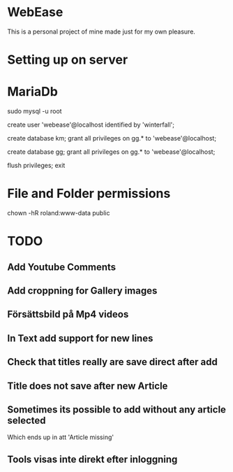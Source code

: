 # WebEase

This is a personal project of mine made just for my own pleasure. 

# Setting up  on server

# MariaDb
sudo mysql -u root

create user 'webease'@localhost identified by 'winterfall';

create database km;
grant all privileges on gg.* to 'webease'@localhost;

create database gg;
grant all privileges on gg.* to 'webease'@localhost;

flush privileges;
exit

# File and Folder permissions
chown -hR roland:www-data public


# TODO

## Add Youtube Comments 

## Add croppning for Gallery images

## Försättsbild på Mp4 videos

## In Text add support for new lines

## Check that titles really are save direct after add

## Title does not save after new Article

## Sometimes its possible to add without any article selected
Which ends up in att 'Article missing'

## Tools visas inte direkt efter inloggning


